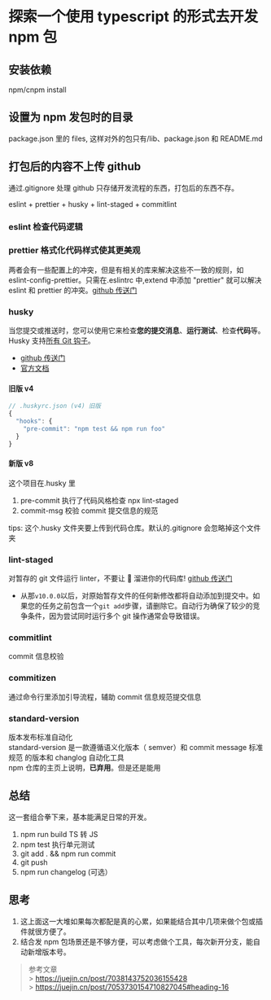 # 探索一个使用 typescript 的形式去开发 npm 包

## 安装依赖

npm/cnpm install

## 设置为 npm 发包时的目录

package.json 里的 files, 这样对外的包只有/lib、package.json 和 README.md

## 打包后的内容不上传 github

通过.gitignore 处理
github 只存储开发流程的东西，打包后的东西不存。

eslint + prettier + husky + lint-staged + commitlint

### eslint 检查代码逻辑

### prettier 格式化代码样式使其更美观

两者会有一些配置上的冲突，但是有相关的库来解决这些不一致的规则，如 eslint-config-prettier。只需在.eslintrc 中,extend 中添加 "prettier" 就可以解决 eslint 和 prettier 的冲突。[github 传送门](https://github.com/prettier/eslint-config-prettier)

### husky

当您提交或推送时，您可以使用它来检查**您的提交消息**、**运行测试**、检查**代码**等。Husky 支持[所有 Git 钩子](https://git-scm.com/docs/githooks)。</br>

- [github 传送门](https://github.com/typicode/husky)</br>
- [官方文档](https://typicode.github.io/husky/#/)

#### 旧版 v4

```js
// .huskyrc.json (v4) 旧版
{
  "hooks": {
    "pre-commit": "npm test && npm run foo"
  }
}
```

#### 新版 v8

这个项目在.husky 里</br>

1. pre-commit 执行了代码风格检查 npx lint-staged
2. commit-msg 校验 commit 提交信息的规范

tips: 这个.husky 文件夹要上传到代码仓库。默认的.gitignore 会忽略掉这个文件夹

### lint-staged

对暂存的 git 文件运行 linter，不要让 💩 溜进你的代码库! [github 传送门](https://github.com/okonet/lint-staged)

- 从那`v10.0.0`以后，对原始暂存文件的任何新修改都将自动添加到提交中。如果您的任务之前包含一个`git add`步骤，请删除它。自动行为确保了较少的竞争条件，因为尝试同时运行多个 git 操作通常会导致错误。

### commitlint

commit 信息校验

### commitizen

通过命令行里添加引导流程，辅助 commit 信息规范提交信息

### standard-version

版本发布标准自动化</br>
standard-version 是一款遵循语义化版本（ semver）和 commit message 标准规范 的版本和 changlog 自动化工具 </br>
npm 仓库的主页上说明，**已弃用**。但是还是能用

## 总结

这一套组合拳下来，基本能满足日常的开发。

1. npm run build TS 转 JS
2. npm test 执行单元测试
3. git add . && npm run commit
4. git push
5. npm run changelog (可选）

## 思考

1. 这上面这一大堆如果每次都配是真的心累，如果能结合其中几项来做个包或插件就很方便了。
2. 结合发 npm 包场景还是不够方便，可以考虑做个工具，每次新开分支，能自动新增版本号。

> 参考文章</br> > https://juejin.cn/post/7038143752036155428 </br> > https://juejin.cn/post/7053730154710827045#heading-16
